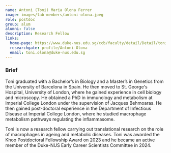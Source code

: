 ```yaml
---
name: Antoni (Toni) Maria Olona Ferrer 
image: images/lab-members/antoni-olona.jpeg
role: postdoc
group: alum
alumni: false
description: Research Fellow
links:
  home-page: https://www.duke-nus.edu.sg/ccb/faculty/detail/Detail/toni-olona
  researchgate: profile/Antoni-Olona
  email: toni.olona@duke-nus.edu.sg
---
```

### Brief
Toni graduated with a Bachelor’s in Biology and a Master’s in Genetics from the University of Barcelona in Spain. He then moved to St. George's Hospital, University of London, where he gained experience in cell biology and microscopy. He obtained a PhD in immunology and metabolism at Imperial College London under the supervision of Jacques Behmoaras. He then gained post-doctoral experience in the Department of Infectious Disease at Imperial College London, where he studied macrophage metabolism pathways regulating the inflammasome. 

Toni is now a research fellow carrying out translational research on the role of macrophages in ageing and metabolic diseases. Toni was awarded the Khoo Postdoctoral Fellowship Award on 2023 and he became an active member of the Duke-NUS Early Career Scientists Committee in 2024.
